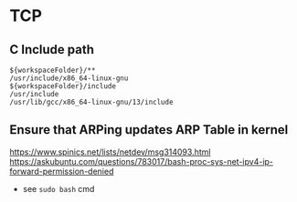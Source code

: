 # TCP



## C Include path
```
${workspaceFolder}/**
/usr/include/x86_64-linux-gnu
${workspaceFolder}/include
/usr/include
/usr/lib/gcc/x86_64-linux-gnu/13/include
```


## Ensure that ARPing updates ARP Table in kernel
https://www.spinics.net/lists/netdev/msg314093.html
https://askubuntu.com/questions/783017/bash-proc-sys-net-ipv4-ip-forward-permission-denied
- see `sudo bash` cmd